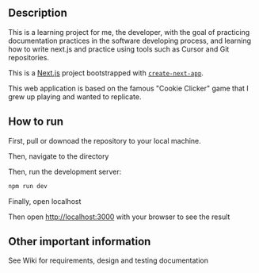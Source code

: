 ## Description
This is a learning project for me, the developer, with the goal of practicing documentation practices in the software developing process, and learning how to write next.js and practice using tools such as Cursor and Git repositories.

This is a [Next.js](https://nextjs.org) project bootstrapped with [`create-next-app`](https://nextjs.org/docs/app/api-reference/cli/create-next-app).

This web application is based on the famous "Cookie Clicker" game that I grew up playing and wanted to replicate.

## How to run
First, pull or downoad the repository to your local machine. 

Then, navigate to the directory

Then, run the development server:
```bash
npm run dev
```
Finally, open localhost

Then open [http://localhost:3000](http://localhost:3000) with your browser to see the result

## Other important information
See Wiki for requirements, design and testing documentation
